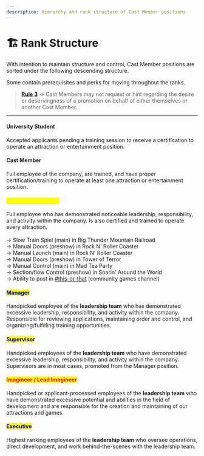 ```yaml
---
description: Hierarchy and rank structure of Cast Member positions
---
```


# 🏗 Rank Structure

With intention to maintain structure and control, Cast Member positions are sorted under the following descending structure.

Some contain prerequisites and perks for moving throughout the ranks.

> [**Rule 3**](../rules-and-guidelines.md#community-based-rules) -> Cast Members may not request or hint regarding the desire or deservingness of a promotion on behalf of either themselves or another Cast Member.

***

#### University Student

Accepted applicants pending a training session to receive a certification to operate an attraction or entertainment position.

#### Cast Member

Full employee of the company, are trained, and have proper certification/training to operate at least one attraction or entertainment position.

#### <mark style="color:yellow;">Senior Cast Member</mark>

Full employee who has demonstrated noticeable leadership, responsibility, and activity within the company. Is also certified and trained to operate every attraction.\
\
→ Slow Train Spiel (main) in Big Thunder Mountain Railroad\
→ Manual Doors (preshow) in Rock N' Roller Coaster\
\-> Manual Launch (main) in Rock N' Roller Coaster\
→ Manual Doors (preshow) in Tower of Terror\
\-> Manual Control (main) in Mad Tea Party\
\-> Section/flow Control (preshow) in Soarin' Around the World\
→ Ability to post in [#this-or-that](https://discord.com/channels/301715666401230851/880269768454713364) (community games channel)

#### <mark style="color:blue;">Manager</mark>

Handpicked employee of the **leadership team** who has demonstrated excessive leadership, responsibility, and activity within the company. Responsible for reviewing applications, maintaining order and control, and organizing/fulfilling training opportunities.

#### <mark style="color:blue;">Supervisor</mark>

Handpicked employees of the **leadership team** who have demonstrated excessive leadership, responsibility, and activity within the company. Supervisors are in most cases, promoted from the Manager position.

#### <mark style="color:red;">Imagineer / Lead Imagineer</mark>

Handpicked or applicant-processed employees of the **leadership team** who have demonstrated excessive potential and abilities in the field of development and are responsible for the creation and maintaining of our attractions and games.

#### <mark style="color:blue;">Executive</mark>

Highest ranking employees of the **leadership team** who oversee operations, direct development, and work behind-the-scenes with the leadership team.

